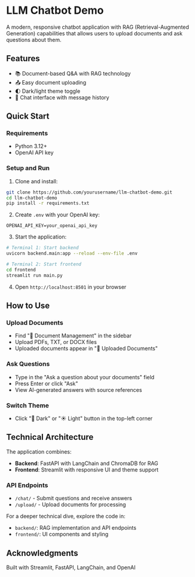 # LLM Chatbot Demo

A modern, responsive chatbot application with RAG (Retrieval-Augmented Generation) capabilities that allows users to upload documents and ask questions about them.

## Features

- 📚 Document-based Q&A with RAG technology
- 📤 Easy document uploading
- 🌓 Dark/light theme toggle
- 💬 Chat interface with message history

## Quick Start

### Requirements
- Python 3.12+
- OpenAI API key

### Setup and Run
1. Clone and install:
```bash
git clone https://github.com/yourusername/llm-chatbot-demo.git
cd llm-chatbot-demo
pip install -r requirements.txt
```

2. Create `.env` with your OpenAI key:
```
OPENAI_API_KEY=your_openai_api_key
```

3. Start the application:
```bash
# Terminal 1: Start backend
uvicorn backend.main:app --reload --env-file .env

# Terminal 2: Start frontend
cd frontend
streamlit run main.py
```

4. Open `http://localhost:8501` in your browser

## How to Use

### Upload Documents
- Find "📄 Document Management" in the sidebar
- Upload PDFs, TXT, or DOCX files
- Uploaded documents appear in "📝 Uploaded Documents"

### Ask Questions
- Type in the "Ask a question about your documents" field
- Press Enter or click "Ask"
- View AI-generated answers with source references

### Switch Theme
- Click "🌙 Dark" or "☀️ Light" button in the top-left corner

## Technical Architecture

The application combines:
- **Backend**: FastAPI with LangChain and ChromaDB for RAG
- **Frontend**: Streamlit with responsive UI and theme support

### API Endpoints
- `/chat/` - Submit questions and receive answers
- `/upload/` - Upload documents for processing

For a deeper technical dive, explore the code in:
- `backend/`: RAG implementation and API endpoints
- `frontend/`: UI components and styling

## Acknowledgments
Built with Streamlit, FastAPI, LangChain, and OpenAI
